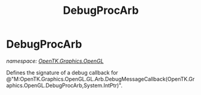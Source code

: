 ﻿---
title: DebugProcArb
---

# DebugProcArb
_namespace: [OpenTK.Graphics.OpenGL](N-OpenTK.Graphics.OpenGL.html)_

Defines the signature of a debug callback for 
 @"M:OpenTK.Graphics.OpenGL.GL.Arb.DebugMessageCallback(OpenTK.Graphics.OpenGL.DebugProcArb,System.IntPtr)".




